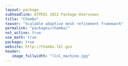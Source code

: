 ```yaml
---
layout: package
subheadline: ATPESC 2022 Package Overviews
title: "Chombo"
teaser: "Scalable adaptive mesh refinement framework"
permalink: "packages/chombo/"
not_active: true
use_math: true
package: true
website: http://Chombo.lbl.gov
header:
   image_fullwidth: "llnl_machine.jpg"
---
```

